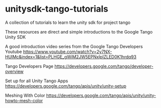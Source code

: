 # unitysdk-tango-tutorials
A collection of tutorials to learn the unity sdk for project tango

These resources are direct and simple introductions to the Google Tango Unity SDK

A good introduction video series from the Google Tango Developers Youtube
https://www.youtube.com/watch?v=2y7NX-HUlMc&index=1&list=PLHGE_gWiM2JW5EPNxlpIZLED0K1hrdq93

Tango Developers Page
https://developers.google.com/tango/developer-overview

Set up for all Unity Tango Apps
https://developers.google.com/tango/apis/unity/unity-setup

Meshing With Color
https://developers.google.com/tango/apis/unity/unity-howto-mesh-color

